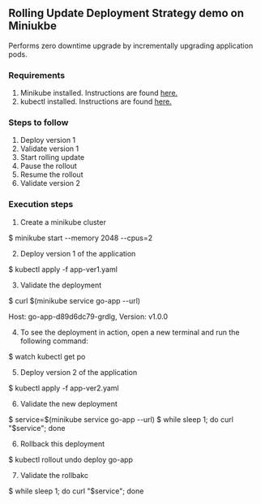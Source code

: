 ## Rolling Update Deployment Strategy demo on Miniukbe

Performs zero downtime upgrade by incrementally upgrading application pods.

### Requirements

1. Minikube installed. Instructions are found [here.](https://minikube.sigs.k8s.io/docs/start/)
2. kubectl installed. Instructions are found [here.](https://kubernetes.io/docs/tasks/tools/install-kubectl/)

### Steps to follow

1. Deploy version 1
2. Validate version 1
3. Start rolling update
4. Pause the rollout
6. Resume the rollout
7. Validate version 2

### Execution steps

1. Create a minikube cluster

$ minikube start --memory 2048 --cpus=2

2. Deploy version 1 of the application

$ kubectl apply -f app-ver1.yaml

3. Validate the deployment

$ curl $(minikube service go-app --url)

Host: go-app-d89d6dc79-grdlg, Version: v1.0.0

4. To see the deployment in action, open a new terminal and run the following command:

$ watch kubectl get po

5. Deploy version 2 of the application

$ kubectl apply -f app-ver2.yaml

6. Validate the new deployment

$ service=$(minikube service go-app --url)
$ while sleep 1; do curl "$service"; done

6. Rollback this deployment

$ kubectl rollout undo deploy go-app

7. Validate the rollbakc

$ while sleep 1; do curl "$service"; done